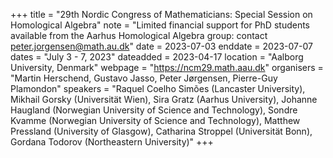 +++
title = "29th Nordic Congress of Mathematicians: Special Session on Homological Algebra"
note = "Limited financial support for PhD students available from the Aarhus Homological Algebra group: contact peter.jorgensen@math.au.dk"
date = 2023-07-03
enddate = 2023-07-07
dates = "July 3 - 7, 2023"
dateadded = 2023-04-17
location = "Aalborg University, Denmark"
webpage = "https://ncm29.math.aau.dk"
organisers = "Martin Herschend, Gustavo Jasso, Peter Jørgensen, Pierre-Guy Plamondon"
speakers = "Raquel Coelho Simões (Lancaster University), Mikhail Gorsky (Universität Wien), Sira Gratz (Aarhus University), Johanne Haugland (Norwegian University of Science and Technology), Sondre Kvamme (Norwegian University of Science and Technology), Matthew Pressland (University of Glasgow), Catharina Stroppel (Universität Bonn), Gordana Todorov (Northeastern University)"
+++
